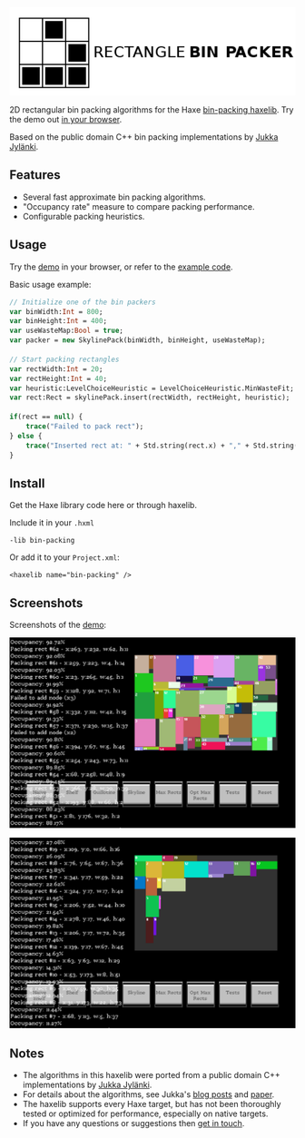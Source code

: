 ![Project logo](screenshots/bin_packing_logo.png?raw=true "Bin Packing Algorithms Logo")

2D rectangular bin packing algorithms for the Haxe [bin-packing haxelib](http://lib.haxe.org/p/bin-packing). Try the demo out [in your browser](http://samcodes.itch.io/rectangle-bin-packer).
	
Based on the public domain C++ bin packing implementations by [Jukka Jylänki](https://github.com/juj/RectangleBinPack).

## Features ##
* Several fast approximate bin packing algorithms.
* "Occupancy rate" measure to compare packing performance.
* Configurable packing heuristics.

## Usage ##

Try the [demo](http://samcodes.itch.io/rectangle-bin-packer) in your browser, or refer to the [example code](https://github.com/Tw1ddle/Rectangle-Bin-Packing-Demo/).

Basic usage example:

```haxe
// Initialize one of the bin packers
var binWidth:Int = 800;
var binHeight:Int = 400;
var useWasteMap:Bool = true;
var packer = new SkylinePack(binWidth, binHeight, useWasteMap);

// Start packing rectangles
var rectWidth:Int = 20;
var rectHeight:Int = 40;
var heuristic:LevelChoiceHeuristic = LevelChoiceHeuristic.MinWasteFit;
var rect:Rect = skylinePack.insert(rectWidth, rectHeight, heuristic);

if(rect == null) {
	trace("Failed to pack rect");
} else {
	trace("Inserted rect at: " + Std.string(rect.x) + "," + Std.string(rect.y));
}
```

## Install ##

Get the Haxe library code here or through haxelib.

Include it in your ```.hxml```
```
-lib bin-packing
```

Or add it to your ```Project.xml```:
```
<haxelib name="bin-packing" />
```

## Screenshots ##
Screenshots of the [demo](https://github.com/Tw1ddle/Rectangle-Bin-Packing-Demo/):

![Screenshot](screenshots/screenshot1.png?raw=true "Bin Packing Algorithms screenshot 1")

![Screenshot](screenshots/screenshot2.png?raw=true "Bin Packing Algorithms screenshot 2")

## Notes ##
* The algorithms in this haxelib were ported from a public domain C++ implementations by [Jukka Jylänki](https://github.com/juj/RectangleBinPack).
* For details about the algorithms, see Jukka's [blog posts](http://clb.demon.fi/projects/even-more-rectangle-bin-packing) and [paper](http://clb.demon.fi/files/RectangleBinPack.pdf).
* The haxelib supports every Haxe target, but has not been thoroughly tested or optimized for performance, especially on native targets.
* If you have any questions or suggestions then [get in touch](http://samcodes.co.uk/contact).